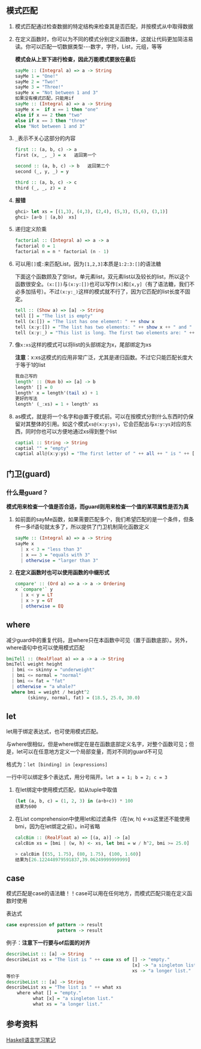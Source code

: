 ## 模式匹配

1. 模式匹配通过检查数据的特定结构来检查其是否匹配，并按模式从中取得数据

2. 在定义函数时，你可以为不同的模式分别定义函数体，这就让代码更加简洁易读。你可以匹配一切数据类型---数字，字符，List，元组，等等

   **模式会从上至下进行检查，因此万能模式要放在最后**

   ```haskell
   sayMe :: (Integral a) => a -> String   
   sayMe 1 = "One!"   
   sayMe 2 = "Two!"   
   sayMe 3 = "Three!"  
   sayMe x = "Not between 1 and 3" 
   如果没有模式匹配，只能用if
   sayMe :: (Integral a) => a -> String
   sayMe x =  if x == 1 then "one"
   else if x == 2 then "two"
   else if x == 3 then "three"
   else "Not between 1 and 3"
   ```

3. `_`表示不关心这部分的内容

   ```haskell
   first :: (a, b, c) -> a   
   first (x, _, _) = x   返回第一个
   
   second :: (a, b, c) -> b   返回第二个
   second (_, y, _) = y   
   
   third :: (a, b, c) -> c   
   third (_, _, z) = z  
   ```

4. **报错**

   ```haskell
   ghci> let xs = [(1,3), (4,3), (2,4), (5,3), (5,6), (3,1)]   
   ghci> [a+b | (a,b)  xs]   
   ```

5. 递归定义阶乘

   ```haskell
   factorial :: (Integral a) => a -> a   
   factorial 0 = 1   
   factorial n = n * factorial (n - 1)  
   ```

6. 可以用`[]`或`:`来匹配List，因为`[1,2,3]`本质是`1:2:3:[]`的语法糖

   下面这个函数顾及了空list，单元素list，双元素list以及较长的list，所以这个函数很安全。`(x:[])`与`(x:y:[])`也可以写作`[x]`和`[x,y]`（有了语法糖，我们不必多加括号）。不过`(x:y:_)`这样的模式就不行了，因为它匹配的list长度不固定。

   ```haskell
   tell :: (Show a) => [a] -> String   
   tell [] = "The list is empty"   
   tell (x:[]) = "The list has one element: " ++ show x   
   tell (x:y:[]) = "The list has two elements: " ++ show x ++ " and " ++ show y   
   tell (x:y:_) = "This list is long. The first two elements are: " ++ show x ++ " and " ++ show y  
   ```

7. 像`x:xs`这样的模式可以将list的头部绑定为x，尾部绑定为xs

   **注意**：x:xs这模式的应用非常广泛，尤其是递归函数。不过它只能匹配长度大于等于1的list

   ```haskell
   我自己写的
   length' :: (Num b) => [a] -> b
   length' [] = 0
   length' x = length'(tail x) + 1
   更好的写法
   length' (_:xs) = 1 + length' xs
   ```

8. as模式，就是将一个名字和@置于模式前。可以在按模式分割什么东西时仍保留对其整体的引用。如这个模式`xs@(x:y:ys)`，它会匹配出与`x:y:ys`对应的东西，同时你也可以方便地通过xs得到整个list

   ```haskell
   captial :: String -> String
   captial "" = "empty"
   captial all@(x:y:ys) = "The first letter of " ++ all ++ " is " ++ [x] ++ ",laster is " ++ [y] ++ " , others are " ++ ys
   ```

## 门卫(guard)

### 什么是guard？

**模式用来检查一个值是否合适，而guard则用来检查一个值的某项属性是否为真**

1. 如前面的sayMe函数，如果需要匹配多个，我们希望匹配的是一个条件，但条件一多if语句就太多了，所以提供了门卫机制简化函数定义

   ```haskell
   sayMe :: (Integral a) => a -> String
   sayMe x
     | x < 3 = "less than 3"
     | x == 3 = "equals with 3"
     | otherwise = "larger than 3"
   ```

2. **在定义函数时也可以使用函数的中缀形式**

   ```haskell
   compare' :: (Ord a) => a -> a -> Ordering
   x `compare'` y
     | x < y = LT
     | x > y = GT
     | otherwise = EQ
   ```

## where

减少guard中的重复代码，且where只在本函数中可见（置于函数底部）。另外，where语句中也可以使用模式匹配

```haskell
bmiTell :: (RealFloat a) => a -> a -> String
bmiTell weight height
  | bmi <= skinny = "underweight"
  | bmi <= normal = "normal"
  | bmi <= fat = "fat"
  | otherwise = "a whale?"
  where bmi = weight / height^2
        (skinny, normal, fat) = (18.5, 25.0, 30.0)
```

## let

let用于绑定表达式，也可使用模式匹配。

与where很相似，但是where绑定在是在函数底部定义名字，对整个函数可见；但是，let可以在任意地方定义一个局部变量，而对不同的guard不可见

格式为：`let [binding] in [expressions]`

一行中可以绑定多个表达式，用分号隔开。`let a = 1; b = 2; c = 3`

1. 在let绑定中使用模式匹配，如从tuple中取值

   ```haskell
   (let (a, b, c) = (1, 2, 3) in (a+b+c)) * 100
   结果为600
   ```

2. 在List comprehension中使用let和过滤条件（在(w, h) <-xs这里还不能使用bmi，因为在let绑定之前）。in可省略

   ```haskell
   calcBim :: (RealFloat a) => [(a, a)] -> [a]
   calcBim xs = [bmi | (w, h) <- xs, let bmi = w / h^2, bmi >= 25.0]
   
   > calcBim [(55, 1.75), (80, 1.75), (100, 1.60)]
   结果为[26.122448979591837,39.06249999999999]
   ```

## case

模式匹配是case的语法糖！！case可以用在任何地方，而模式匹配只能在定义函数时使用

表达式

```haskell
case expression of pattern -> result  
                   pattern -> result 
```

例子：**注意下一行要与of后面的对齐**

```haskell
describeList :: [a] -> String  
describeList xs = "The list is " ++ case xs of [] -> "empty."  
                                               [x] -> "a singleton list."   
                                               xs -> "a longer list." 
等价于                                               
describeList :: [a] -> String  
describeList xs = "The list is " ++ what xs  
    where what [] = "empty."  
          what [x] = "a singleton list."  
          what xs = "a longer list."             
```

## 参考资料

[Haskell语言学习笔记](<https://www.jianshu.com/p/197350d1eb93>)